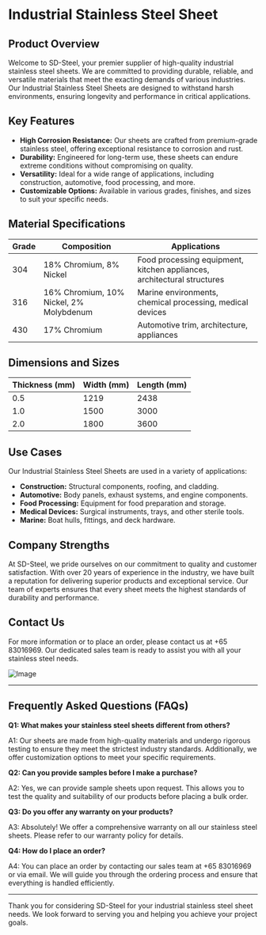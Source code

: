 # Industrial Stainless Steel Sheet

## Product Overview

Welcome to SD-Steel, your premier supplier of high-quality industrial stainless steel sheets. We are committed to providing durable, reliable, and versatile materials that meet the exacting demands of various industries. Our Industrial Stainless Steel Sheets are designed to withstand harsh environments, ensuring longevity and performance in critical applications.

## Key Features

- **High Corrosion Resistance:** Our sheets are crafted from premium-grade stainless steel, offering exceptional resistance to corrosion and rust.
- **Durability:** Engineered for long-term use, these sheets can endure extreme conditions without compromising on quality.
- **Versatility:** Ideal for a wide range of applications, including construction, automotive, food processing, and more.
- **Customizable Options:** Available in various grades, finishes, and sizes to suit your specific needs.

## Material Specifications

| Grade | Composition | Applications |
|-------|-------------|--------------|
| 304    | 18% Chromium, 8% Nickel | Food processing equipment, kitchen appliances, architectural structures |
| 316    | 16% Chromium, 10% Nickel, 2% Molybdenum | Marine environments, chemical processing, medical devices |
| 430    | 17% Chromium | Automotive trim, architecture, appliances |

## Dimensions and Sizes

| Thickness (mm) | Width (mm) | Length (mm) |
|----------------|------------|-------------|
| 0.5            | 1219       | 2438        |
| 1.0            | 1500       | 3000        |
| 2.0            | 1800       | 3600        |

## Use Cases

Our Industrial Stainless Steel Sheets are used in a variety of applications:

- **Construction:** Structural components, roofing, and cladding.
- **Automotive:** Body panels, exhaust systems, and engine components.
- **Food Processing:** Equipment for food preparation and storage.
- **Medical Devices:** Surgical instruments, trays, and other sterile tools.
- **Marine:** Boat hulls, fittings, and deck hardware.

## Company Strengths

At SD-Steel, we pride ourselves on our commitment to quality and customer satisfaction. With over 20 years of experience in the industry, we have built a reputation for delivering superior products and exceptional service. Our team of experts ensures that every sheet meets the highest standards of durability and performance.

## Contact Us

For more information or to place an order, please contact us at +65 83016969. Our dedicated sales team is ready to assist you with all your stainless steel needs.

![Image](https://github.com/user-attachments/assets/2567258e-e124-4816-932d-1809bd27ef0b)

---

## Frequently Asked Questions (FAQs)

**Q1: What makes your stainless steel sheets different from others?**

A1: Our sheets are made from high-quality materials and undergo rigorous testing to ensure they meet the strictest industry standards. Additionally, we offer customization options to meet your specific requirements.

**Q2: Can you provide samples before I make a purchase?**

A2: Yes, we can provide sample sheets upon request. This allows you to test the quality and suitability of our products before placing a bulk order.

**Q3: Do you offer any warranty on your products?**

A3: Absolutely! We offer a comprehensive warranty on all our stainless steel sheets. Please refer to our warranty policy for details.

**Q4: How do I place an order?**

A4: You can place an order by contacting our sales team at +65 83016969 or via email. We will guide you through the ordering process and ensure that everything is handled efficiently.

---

Thank you for considering SD-Steel for your industrial stainless steel sheet needs. We look forward to serving you and helping you achieve your project goals.